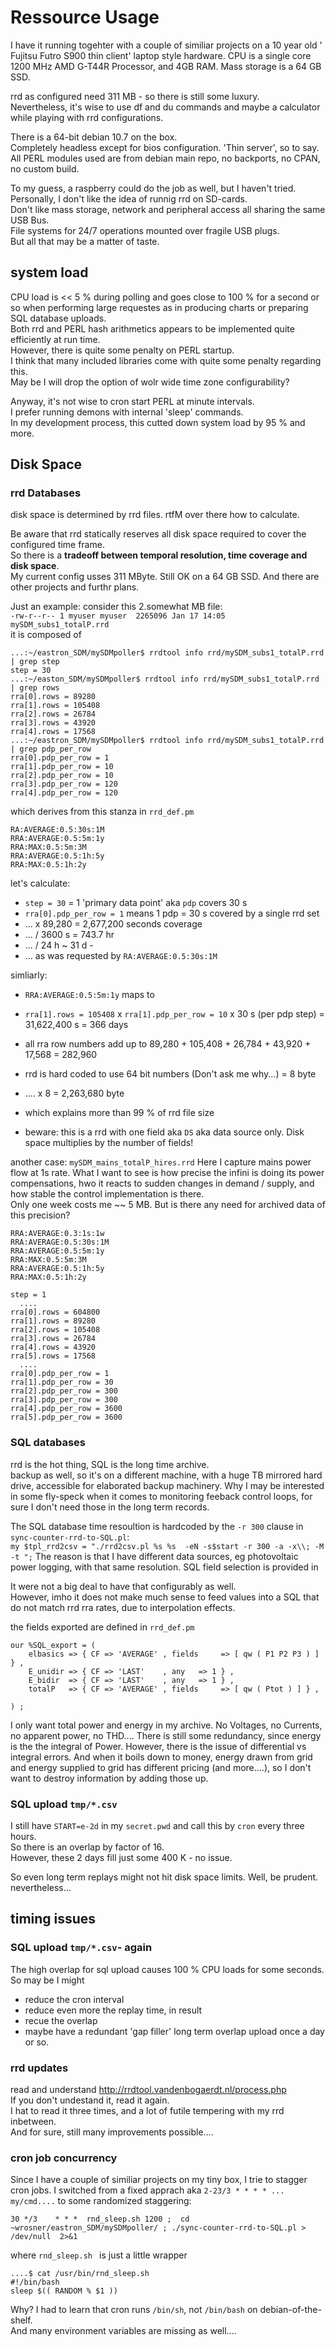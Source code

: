 # Ressource Usage

I have it running togehter with a couple of similiar projects on a 10 year old ' Fujitsu Futro S900 thin client' laptop style hardware. CPU is a single core 1200 MHz AMD G-T44R Processor, and 4GB RAM. Mass storage is a 64 GB SSD.  
  
rrd as configured need 311 MB - so there is still some luxury.  
Nevertheless, it's wise to use df and du commands and maybe a calculator while playing with rrd configurations.

There is a 64-bit debian 10.7 on the box.  
Completely headless except for bios configuration. 'Thin server', so to say.   
All PERL modules used are from debian main repo, no backports, no CPAN, no custom build.  

To my guess, a raspberry could do the job as well, but I haven't tried.  
Personally, I don't like the idea of runnig rrd on SD-cards.  
Don't like mass storage, network and peripheral access all sharing the same USB Bus.  
File systems for 24/7 operations mounted over fragile USB plugs.  
But all that may be a matter of taste.



## system load

CPU load is << 5 % during polling and goes close to 100 % for a second or so when performing large requestes as in producing charts or preparing SQL database uploads.  
Both rrd and PERL hash arithmetics appears to be implemented quite efficiently at run time.  
However, there is quite some penalty on PERL startup.   
I think that many included libraries come with quite some penalty regarding this.  
May be I will drop the option of wolr wide time zone configurability?   

Anyway, it's not wise to cron start PERL at minute intervals.  
I prefer running demons with internal 'sleep' commands.   
In my development process, this cutted down system load by 95 % and more.


## Disk Space

### rrd Databases

disk space is determined by rrd files. rtfM over there how to calculate.  

Be aware that rrd statically reserves all disk space required to cover the configured time frame.  
So there is a **tradeoff between temporal resolution, time coverage and disk space**.  
My current config usses 311 MByte. Still OK on a 64 GB SSD. And there are other projects and furthr plans.   

Just an example: consider this 2.somewhat MB file:   
`-rw-r--r-- 1 myuser myuser  2265096 Jan 17 14:05 mySDM_subs1_totalP.rrd`  
it is composed of
```
...:~/eastron_SDM/mySDMpoller$ rrdtool info rrd/mySDM_subs1_totalP.rrd | grep step
step = 30
...:~/easton_SDM/mySDMpoller$ rrdtool info rrd/mySDM_subs1_totalP.rrd | grep rows
rra[0].rows = 89280
rra[1].rows = 105408
rra[2].rows = 26784
rra[3].rows = 43920
rra[4].rows = 17568
...:~/eastron_SDM/mySDMpoller$ rrdtool info rrd/mySDM_subs1_totalP.rrd | grep pdp_per_row
rra[0].pdp_per_row = 1
rra[1].pdp_per_row = 10
rra[2].pdp_per_row = 10
rra[3].pdp_per_row = 120
rra[4].pdp_per_row = 120
```
which derives from this stanza in `rrd_def.pm`
```
RA:AVERAGE:0.5:30s:1M
RRA:AVERAGE:0.5:5m:1y
RRA:MAX:0.5:5m:3M
RRA:AVERAGE:0.5:1h:5y
RRA:MAX:0.5:1h:2y
```
let's calculate: 
* `step = 30` = 1 'primary data point' aka `pdp` covers 30 s
* `rra[0].pdp_per_row = 1` means 1 pdp = 30 s covered by a single rrd set
* ... x 89,280 = 2,677,200 seconds coverage
* ... / 3600 s = 743.7 hr
* ... / 24 h ~ 31 d - 
* ... as was requested by `RA:AVERAGE:0.5:30s:1M`
  
simliarly: 
* `RRA:AVERAGE:0.5:5m:1y` maps to
* `rra[1].rows = 105408` x `rra[1].pdp_per_row = 10` x 30 s (per pdp step) = 31,622,400 s = 366 days

* all rra row numbers add up to 89,280 + 105,408 + 26,784 + 43,920 + 17,568 = 282,960
* rrd is hard coded to use 64 bit numbers (Don't ask me why...) = 8 byte
* .... x 8 = 2,263,680 byte
* which explains more than 99 % of rrd file size
* beware: this is a rrd with one field aka `DS` aka data source only. Disk space multiplies by the number of fields!


another case: `mySDM_mains_totalP_hires.rrd`
Here I capture mains power flow at 1s rate.
What I want to see is how precise the infini is doing its power compensations, hwo it reacts to sudden changes in demand / supply, and how stable the control implementation is there.  
Only one week costs me ~~ 5 MB. But is there any need for archived data of this precision?
```
RRA:AVERAGE:0.3:1s:1w
RRA:AVERAGE:0.5:30s:1M
RRA:AVERAGE:0.5:5m:1y
RRA:MAX:0.5:5m:3M
RRA:AVERAGE:0.5:1h:5y
RRA:MAX:0.5:1h:2y
```

```
step = 1
  ....
rra[0].rows = 604800
rra[1].rows = 89280
rra[2].rows = 105408
rra[3].rows = 26784
rra[4].rows = 43920
rra[5].rows = 17568
  ....
rra[0].pdp_per_row = 1
rra[1].pdp_per_row = 30
rra[2].pdp_per_row = 300
rra[3].pdp_per_row = 300
rra[4].pdp_per_row = 3600
rra[5].pdp_per_row = 3600
```

 
### SQL databases

rrd is the hot thing, SQL is the long time archive.  
backup as well, so it's on a different machine, with a huge TB mirrored hard drive, accessible for elaborated backup machinery.
Why I may be interested in some fly-speck when it comes to monitoring feeback control loops, for sure I don't need those in the long term records.  

The SQL database time resoultion is hardcoded by the `-r 300` clause in `sync-counter-rrd-to-SQL.pl`:  
`my $tpl_rrd2csv = "./rrd2csv.pl %s %s  -eN -s$start -r 300 -a -x\\; -M -t ";`
The reason is that I have different data sources, eg photovoltaic power logging, with that same resolution.
SQL field selection is provided in 

It were not a big deal to have that configurably as well.  
However, imho it does not make much sense to feed values into a SQL that do not match rrd rra rates, due to interpolation effects.

the fields exported are defined in `rrd_def.pm`
```
our %SQL_export = (
	elbasics => { CF => 'AVERAGE' , fields     => [ qw ( P1 P2 P3 ) ] } ,
	E_unidir => { CF => 'LAST'    , any   => 1 } ,
	E_bidir  => { CF => 'LAST'    , any   => 1 } ,
	totalP   => { CF => 'AVERAGE' , fields     => [ qw ( Ptot ) ] } ,

) ;
```
I only want total power and energy in my archive. 
No Voltages, no Currents, no apparent power, no THD....
There is still some redundancy, since energy is the the integral of Power.
However, there is the issue of differential vs integral errors. And when it boils down to money, energy drawn from grid and energy supplied to grid has different pricing (and more....), so I don't want to destroy information by adding those up.


### SQL upload `tmp/*.csv`

I still have `START=e-2d` in my `secret.pwd` and call this by `cron` every three hours.  
So there is an overlap by factor of 16.  
However, these 2 days fill just some 400 K - no issue.  
  
So even long term replays might not hit disk space limits. Well, be prudent. nevertheless...   


## timing issues

### SQL upload `tmp/*.csv`- again

The high overlap for sql upload causes 100 % CPU loads for some seconds.
So may be I might
* reduce the cron interval
* reduce even more the replay time, in result
* recue the overlap
* maybe have a redundant 'gap filler' long term overlap upload once a day or so.


### rrd updates
read and understand http://rrdtool.vandenbogaerdt.nl/process.php  
If you don't undestand it, read it again.  
I hat to read it three times, and a lot of futile tempering with my rrd inbetween.  
And for sure, still many improvements possible....


### cron job concurrency

Since I have a couple of similiar projects on my tiny box, I trie to stagger cron jobs.
I switched from a fixed apprach aka `2-23/3 * * * * ... my/cmd....` to some randomized staggering:

`30 */3    * * *  rnd_sleep.sh 1200 ;  cd ~wrosner/eastron_SDM/mySDMpoller/ ; ./sync-counter-rrd-to-SQL.pl > /dev/null  2>&1`

where `rnd_sleep.sh ` is just a little wrapper
```
....$ cat /usr/bin/rnd_sleep.sh
#!/bin/bash
sleep $(( RANDOM % $1 ))
```
Why? I had to learn that cron runs `/bin/sh`, not `/bin/bash` on debian-of-the-shelf.  
And many environment variables are missing as well....
